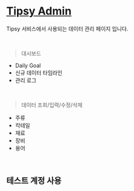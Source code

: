 # [Tipsy Admin](http://www.tipsy.co.kr/admin)

Tipsy 서비스에서 사용되는 데이터 관리 페이지 입니다.

<br />

> 대시보드

- Daily Goal
- 신규 데이터 타임라인
- 관리 로그

<br />

> 데이터 조회/입력/수정/삭제

- 주류
- 칵테일
- 재료
- 장비
- 용어

<br />

## 테스트 계정 사용

<br />
<br />

